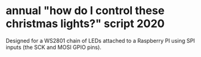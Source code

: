 # annual "how do I control these christmas lights?" script 2020

Designed for a WS2801 chain of LEDs attached to a Raspberry PI using SPI inputs (the SCK and MOSI GPIO pins).

